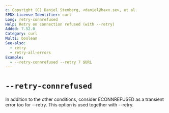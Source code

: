 ```yaml
---
c: Copyright (C) Daniel Stenberg, <daniel@haxx.se>, et al.
SPDX-License-Identifier: curl
Long: retry-connrefused
Help: Retry on connection refused (with --retry)
Added: 7.52.0
Category: curl
Multi: boolean
See-also:
  - retry
  - retry-all-errors
Example:
  - --retry-connrefused --retry 7 $URL
---
```


# `--retry-connrefused`

In addition to the other conditions, consider ECONNREFUSED as a transient
error too for --retry. This option is used together with --retry.

